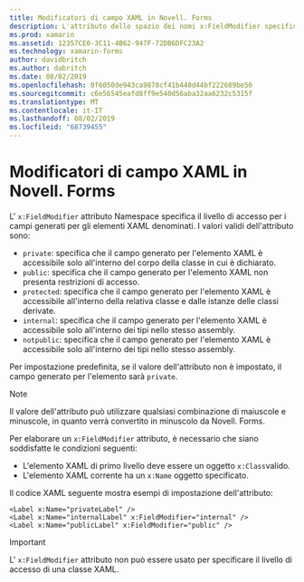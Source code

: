 ```yaml
---
title: Modificatori di campo XAML in Novell. Forms
description: L'attributo dello spazio dei nomi x:FieldModifier specifica il livello di accesso per i campi generati per gli elementi XAML denominati.
ms.prod: xamarin
ms.assetid: 12357CE0-3C11-4B62-947F-72DB6DFC23A2
ms.technology: xamarin-forms
author: davidbritch
ms.author: dabritch
ms.date: 08/02/2019
ms.openlocfilehash: 0f6050de943ca9878cf41b448d44bf222689be56
ms.sourcegitcommit: c6e56545eafd8ff9e540d56aba32aa6232c5315f
ms.translationtype: MT
ms.contentlocale: it-IT
ms.lasthandoff: 08/02/2019
ms.locfileid: "68739455"
---
```

# <a name="xaml-field-modifiers-in-xamarinforms"></a>Modificatori di campo XAML in Novell. Forms

L' `x:FieldModifier` attributo Namespace specifica il livello di accesso per i campi generati per gli elementi XAML denominati. I valori validi dell'attributo sono:

- `private`: specifica che il campo generato per l'elemento XAML è accessibile solo all'interno del corpo della classe in cui è dichiarato.
- `public`: specifica che il campo generato per l'elemento XAML non presenta restrizioni di accesso.
- `protected`: specifica che il campo generato per l'elemento XAML è accessibile all'interno della relativa classe e dalle istanze delle classi derivate.
- `internal`: specifica che il campo generato per l'elemento XAML è accessibile solo all'interno dei tipi nello stesso assembly.
- `notpublic`: specifica che il campo generato per l'elemento XAML è accessibile solo all'interno dei tipi nello stesso assembly.

Per impostazione predefinita, se il valore dell'attributo non è impostato, il campo generato per l'elemento sarà `private`.

> [!NOTE]
> Il valore dell'attributo può utilizzare qualsiasi combinazione di maiuscole e minuscole, in quanto verrà convertito in minuscolo da Novell. Forms.

Per elaborare un `x:FieldModifier` attributo, è necessario che siano soddisfatte le condizioni seguenti:

- L'elemento XAML di primo livello deve essere un oggetto `x:Class`valido.
- L'elemento XAML corrente ha un `x:Name` oggetto specificato.

Il codice XAML seguente mostra esempi di impostazione dell'attributo:

```xaml
<Label x:Name="privateLabel" />
<Label x:Name="internalLabel" x:FieldModifier="internal" />
<Label x:Name="publicLabel" x:FieldModifier="public" />
```

> [!IMPORTANT]
> L' `x:FieldModifier` attributo non può essere usato per specificare il livello di accesso di una classe XAML.
